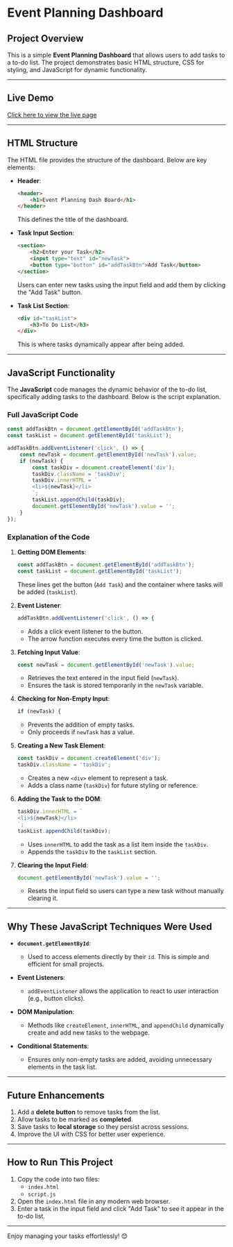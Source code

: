 # Event Planning Dashboard

## Project Overview
This is a simple **Event Planning Dashboard** that allows users to add tasks to a to-do list. The project demonstrates basic HTML structure, CSS for styling, and JavaScript for dynamic functionality.

---

## Live Demo
[Click here to view the live page](https://journal-of-a-coder.github.io/Day-1-Java-Script-DOM-manipulation/)

---

## HTML Structure
The HTML file provides the structure of the dashboard. Below are key elements:

- **Header**:
  ```html
  <header>
      <h1>Event Planning Dash Board</h1>
  </header>
  ```
  This defines the title of the dashboard.

- **Task Input Section**:
  ```html
  <section>
      <h2>Enter your Task</h2>
      <input type="text" id="newTask">
      <button type="button" id="addTaskBtn">Add Task</button>
  </section>
  ```
  Users can enter new tasks using the input field and add them by clicking the "Add Task" button.

- **Task List Section**:
  ```html
  <div id="taskList">
      <h3>To Do List</h3>
  </div>
  ```
  This is where tasks dynamically appear after being added.

---

## JavaScript Functionality
The **JavaScript** code manages the dynamic behavior of the to-do list, specifically adding tasks to the dashboard. Below is the script explanation.

### Full JavaScript Code
```javascript
const addTaskBtn = document.getElementById('addTaskBtn');
const taskList = document.getElementById('taskList');

addTaskBtn.addEventListener('click', () => {
    const newTask = document.getElementById('newTask').value;
    if (newTask) {
        const taskDiv = document.createElement('div');
        taskDiv.className = 'taskDiv';
        taskDiv.innerHTML = `
        <li>${newTask}</li>
        `;
        taskList.appendChild(taskDiv);
        document.getElementById('newTask').value = '';
    }
});
```

### Explanation of the Code

1. **Getting DOM Elements**:
   ```javascript
   const addTaskBtn = document.getElementById('addTaskBtn');
   const taskList = document.getElementById('taskList');
   ```
   These lines get the button (`Add Task`) and the container where tasks will be added (`taskList`).

2. **Event Listener**:
   ```javascript
   addTaskBtn.addEventListener('click', () => {
   ```
   - Adds a click event listener to the button.
   - The arrow function executes every time the button is clicked.

3. **Fetching Input Value**:
   ```javascript
   const newTask = document.getElementById('newTask').value;
   ```
   - Retrieves the text entered in the input field (`newTask`).
   - Ensures the task is stored temporarily in the `newTask` variable.

4. **Checking for Non-Empty Input**:
   ```javascript
   if (newTask) {
   ```
   - Prevents the addition of empty tasks.
   - Only proceeds if `newTask` has a value.

5. **Creating a New Task Element**:
   ```javascript
   const taskDiv = document.createElement('div');
   taskDiv.className = 'taskDiv';
   ```
   - Creates a new `<div>` element to represent a task.
   - Adds a class name (`taskDiv`) for future styling or reference.

6. **Adding the Task to the DOM**:
   ```javascript
   taskDiv.innerHTML = `
   <li>${newTask}</li>
   `;
   taskList.appendChild(taskDiv);
   ```
   - Uses `innerHTML` to add the task as a list item inside the `taskDiv`.
   - Appends the `taskDiv` to the `taskList` section.

7. **Clearing the Input Field**:
   ```javascript
   document.getElementById('newTask').value = '';
   ```
   - Resets the input field so users can type a new task without manually clearing it.

---

## Why These JavaScript Techniques Were Used

- **`document.getElementById`**:
  - Used to access elements directly by their `id`. This is simple and efficient for small projects.

- **Event Listeners**:
  - `addEventListener` allows the application to react to user interaction (e.g., button clicks).

- **DOM Manipulation**:
  - Methods like `createElement`, `innerHTML`, and `appendChild` dynamically create and add new tasks to the webpage.

- **Conditional Statements**:
  - Ensures only non-empty tasks are added, avoiding unnecessary elements in the task list.

---

## Future Enhancements
1. Add a **delete button** to remove tasks from the list.
2. Allow tasks to be marked as **completed**.
3. Save tasks to **local storage** so they persist across sessions.
4. Improve the UI with CSS for better user experience.

---

## How to Run This Project
1. Copy the code into two files:
   - `index.html`
   - `script.js`
2. Open the `index.html` file in any modern web browser.
3. Enter a task in the input field and click "Add Task" to see it appear in the to-do list.

---

Enjoy managing your tasks effortlessly! 😊

